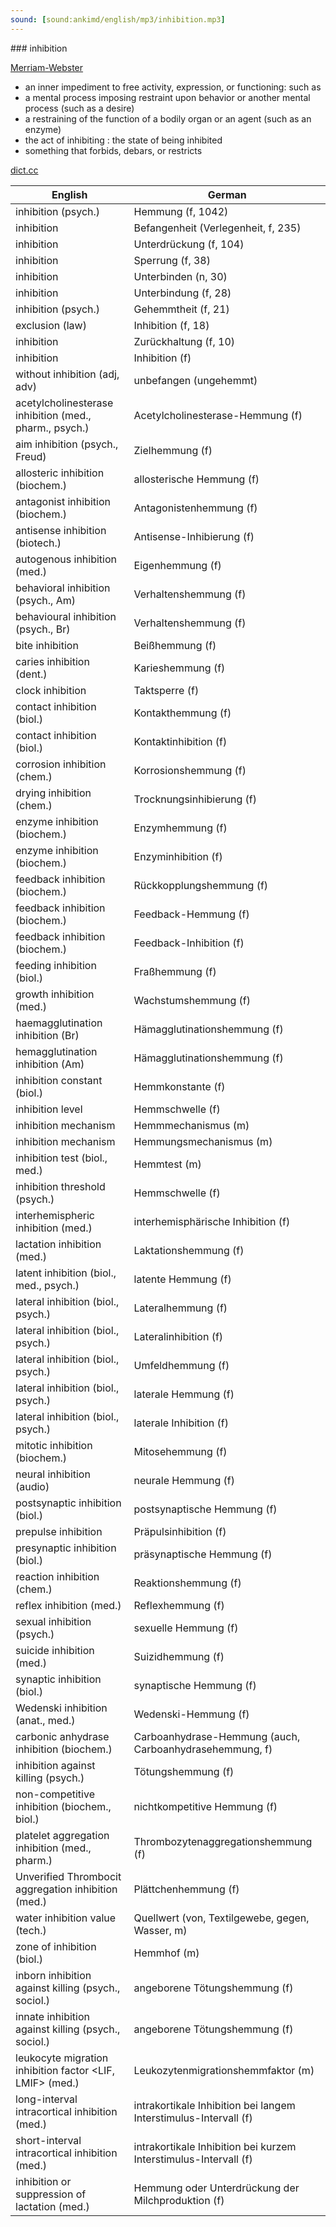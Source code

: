 ```yaml
---
sound: [sound:ankimd/english/mp3/inhibition.mp3]
---
```


\### inhibition

[Merriam-Webster](https://www.merriam-webster.com/dictionary/inhibition)

- an inner impediment to free activity, expression, or functioning: such as
- a mental process imposing restraint upon behavior or another mental process (such as a desire)
- a restraining of the function of a bodily organ or an agent (such as an enzyme)
- the act of inhibiting : the state of being inhibited
- something that forbids, debars, or restricts

[dict.cc](https://www.dict.cc/inhibition)

| English        | German       |
| -------------- | ------------ |
| inhibition (psych.) | Hemmung (f, 1042) |
| inhibition | Befangenheit (Verlegenheit, f, 235) |
| inhibition | Unterdrückung (f, 104) |
| inhibition | Sperrung (f, 38) |
| inhibition | Unterbinden (n, 30) |
| inhibition | Unterbindung (f, 28) |
| inhibition (psych.) | Gehemmtheit (f, 21) |
| exclusion (law) | Inhibition (f, 18) |
| inhibition | Zurückhaltung (f, 10) |
| inhibition | Inhibition (f) |
| without inhibition (adj, adv) | unbefangen (ungehemmt) |
| acetylcholinesterase inhibition <AChE inhibition> (med., pharm., psych.) | Acetylcholinesterase-Hemmung <AChE-Hemmung> (f) |
| aim inhibition (psych., Freud) | Zielhemmung (f) |
| allosteric inhibition (biochem.) | allosterische Hemmung (f) |
| antagonist inhibition (biochem.) | Antagonistenhemmung (f) |
| antisense inhibition (biotech.) | Antisense-Inhibierung (f) |
| autogenous inhibition (med.) | Eigenhemmung (f) |
| behavioral inhibition (psych., Am) | Verhaltenshemmung (f) |
| behavioural inhibition (psych., Br) | Verhaltenshemmung (f) |
| bite inhibition | Beißhemmung (f) |
| caries inhibition (dent.) | Karieshemmung (f) |
| clock inhibition | Taktsperre (f) |
| contact inhibition (biol.) | Kontakthemmung (f) |
| contact inhibition (biol.) | Kontaktinhibition (f) |
| corrosion inhibition (chem.) | Korrosionshemmung (f) |
| drying inhibition (chem.) | Trocknungsinhibierung (f) |
| enzyme inhibition (biochem.) | Enzymhemmung (f) |
| enzyme inhibition (biochem.) | Enzyminhibition (f) |
| feedback inhibition (biochem.) | Rückkopplungshemmung (f) |
| feedback inhibition (biochem.) | Feedback-Hemmung (f) |
| feedback inhibition (biochem.) | Feedback-Inhibition (f) |
| feeding inhibition (biol.) | Fraßhemmung (f) |
| growth inhibition (med.) | Wachstumshemmung (f) |
| haemagglutination inhibition <HI> (Br) | Hämagglutinationshemmung <HAH> (f) |
| hemagglutination inhibition <HI> (Am) | Hämagglutinationshemmung <HAH> (f) |
| inhibition constant (biol.) | Hemmkonstante (f) |
| inhibition level | Hemmschwelle (f) |
| inhibition mechanism | Hemmmechanismus (m) |
| inhibition mechanism | Hemmungsmechanismus (m) |
| inhibition test (biol., med.) | Hemmtest (m) |
| inhibition threshold (psych.) | Hemmschwelle (f) |
| interhemispheric inhibition <IHI> (med.) | interhemisphärische Inhibition <IHI> (f) |
| lactation inhibition (med.) | Laktationshemmung (f) |
| latent inhibition (biol., med., psych.) | latente Hemmung (f) |
| lateral inhibition (biol., psych.) | Lateralhemmung (f) |
| lateral inhibition (biol., psych.) | Lateralinhibition (f) |
| lateral inhibition (biol., psych.) | Umfeldhemmung (f) |
| lateral inhibition (biol., psych.) | laterale Hemmung (f) |
| lateral inhibition (biol., psych.) | laterale Inhibition (f) |
| mitotic inhibition (biochem.) | Mitosehemmung (f) |
| neural inhibition (audio) | neurale Hemmung (f) |
| postsynaptic inhibition (biol.) | postsynaptische Hemmung (f) |
| prepulse inhibition <PPI> | Präpulsinhibition <PPI> (f) |
| presynaptic inhibition (biol.) | präsynaptische Hemmung (f) |
| reaction inhibition (chem.) | Reaktionshemmung (f) |
| reflex inhibition (med.) | Reflexhemmung (f) |
| sexual inhibition (psych.) | sexuelle Hemmung (f) |
| suicide inhibition (med.) | Suizidhemmung (f) |
| synaptic inhibition (biol.) | synaptische Hemmung (f) |
| Wedenski inhibition (anat., med.) | Wedenski-Hemmung (f) |
| carbonic anhydrase inhibition (biochem.) | Carboanhydrase-Hemmung (auch, Carboanhydrasehemmung, f) |
| inhibition against killing (psych.) | Tötungshemmung (f) |
| non-competitive inhibition (biochem., biol.) | nichtkompetitive Hemmung (f) |
| platelet aggregation inhibition (med., pharm.) | Thrombozytenaggregationshemmung (f) |
| Unverified Thrombocit aggregation inhibition (med.) | Plättchenhemmung (f) |
| water inhibition value (tech.) | Quellwert (von, Textilgewebe, gegen, Wasser, m) |
| zone of inhibition (biol.) | Hemmhof (m) |
| inborn inhibition against killing (psych., sociol.) | angeborene Tötungshemmung (f) |
| innate inhibition against killing (psych., sociol.) | angeborene Tötungshemmung (f) |
| leukocyte migration inhibition factor <LIF, LMIF> (med.) | Leukozytenmigrationshemmfaktor (m) |
| long-interval intracortical inhibition <LICI> (med.) | intrakortikale Inhibition bei langem Interstimulus-Intervall (f) |
| short-interval intracortical inhibition <SICI> (med.) | intrakortikale Inhibition bei kurzem Interstimulus-Intervall (f) |
| inhibition or suppression of lactation (med.) | Hemmung oder Unterdrückung der Milchproduktion (f) |
